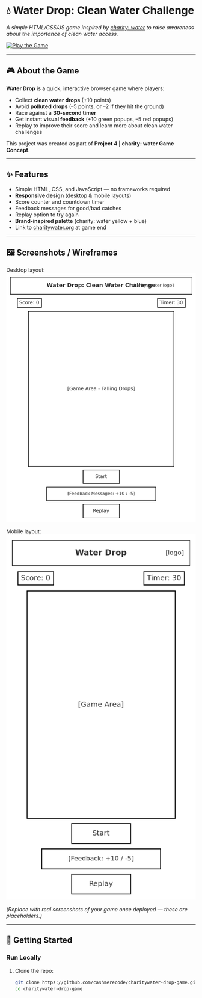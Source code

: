 # 💧 Water Drop: Clean Water Challenge  
*A simple HTML/CSS/JS game inspired by [charity: water](https://www.charitywater.org) to raise awareness about the importance of clean water access.*  

[![Play the Game](https://img.shields.io/badge/Play%20Now-GitHub%20Pages-blue?style=for-the-badge)](https://cashmerecode.github.io/charitywater-drop-game/)

---

## 🎮 About the Game
**Water Drop** is a quick, interactive browser game where players:  
- Collect **clean water drops** (+10 points)  
- Avoid **polluted drops** (–5 points, or –2 if they hit the ground)  
- Race against a **30-second timer**  
- Get instant **visual feedback** (+10 green popups, –5 red popups)  
- Replay to improve their score and learn more about clean water challenges  

This project was created as part of **Project 4 | charity: water Game Concept**.

---

## ✨ Features
- Simple HTML, CSS, and JavaScript — no frameworks required  
- **Responsive design** (desktop & mobile layouts)  
- Score counter and countdown timer  
- Feedback messages for good/bad catches  
- Replay option to try again  
- **Brand-inspired palette** (charity: water yellow + blue)  
- Link to [charitywater.org](https://www.charitywater.org) at game end  

---

## 🖼 Screenshots / Wireframes
Desktop layout:  
![Desktop Wireframe](assets/wireframe-desktop.png)  

Mobile layout:  
![Mobile Wireframe](assets/wireframe-mobile.png)  

*(Replace with real screenshots of your game once deployed — these are placeholders.)*

---

## 🚀 Getting Started

### Run Locally
1. Clone the repo:
   ```bash
   git clone https://github.com/cashmerecode/charitywater-drop-game.git
   cd charitywater-drop-game
